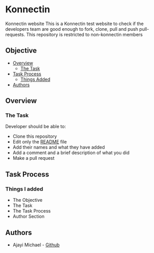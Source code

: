 # Konnectin
Konnectin website
This is a Konnectin test website to check if the developers team are good enough to fork, clone, pull and push pull-requests. This repository is restricted to non-konnectin members   

## Objective

- [Overview](#overview)
  - [The Task](#the-task)
- [Task Process](#task-process)
  - [Things Added](#things-i-added)
- [Authors](#authors)

## Overview

### The Task

Developer should be able to:

- Clone this repository
- Edit only the [README](./README.md) file
- Add their names and what they have added
- Add a comment and a brief description of what you did
- Make a pull request

## Task Process

### Things I added

- The Objective
- The Task
- The Task Process
- Author Section

## Authors

- Ajayi Michael - [Github](https://github.com/Michaelajayi150)